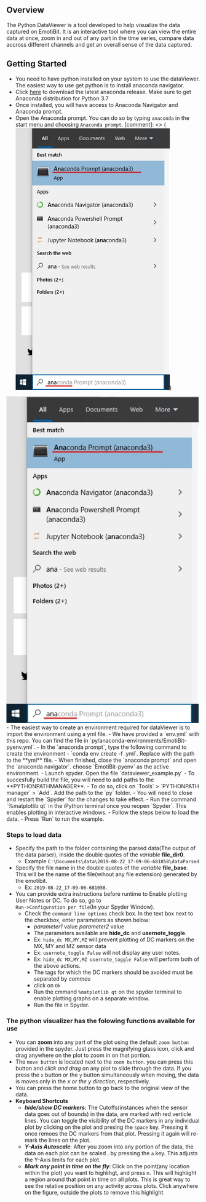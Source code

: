 ## Overview
The Python DataViewer is a tool developed to help visualize the data captured on EmotiBit. It is an interactive tool where you can view the entire data at once, zoom in and out of any part in the time series, compare data accross different channels and get an overall sense of the data captured.
## Getting Started
- You need to have python installed on your system to use the dataViewer. The easiest way to use get python is to install anaconda navigator.
- Click [here](https://www.anaconda.com/products/individual) to download the latest anaconda release. Make sure to get Anaconda distribution for Python 3.7
- Once installed, you will have access to Anaconda Navigator and Anaconda prompt.
- Open the Anaconda prompt. You can do so by typing `anaconda` in the start menu and choosing `Anaconda prompt`.
[comment]: <> (![][conda-prompt])
<img src="../../../assets/anaconda-prontpt-start.jpg" width="500">
- The easiest way to create an environment required for dataViewer is to import the environment using a yml file. 
- We have provided a `env.yml` with this repo. You can find the file in `py/anaconda-environments/EmotiBit-pyenv.yml`.
- In the `anaconda prompt`, type the following command to create the environment
  - `conda env create -f <environment>.yml`. Replace <environment> with the path to the **yml** file.
- When finished, close the `anaconda prompt` and open the `anaconda navigator`. choose `EmotiBit-pyenv` as the active environment. 
- Launch spyder. Open the  file `dataviewer_example.py`
- To succesfully build the file, you will need to add paths to the **PYTHONPATHMANAGER**. 
  - To do so, click on `Tools` > `PYTHONPATH manager` > `Add`. Add the path to the `py` folder.
- You will need to close and restart the `Spyder` for the changes to take effect.
- Run the command `%matplotlib qt` in the iPython terminal once you reopen `Spyder`. This enables plotting in interactive windows.
- Follow the steps below to load the data.
- Press `Run` to run the example.


### Steps to load data
 - Specify the path to the folder containing the parsed data(The output of the data parser), inside the double quotes of the _variable_ **file_dir0**.
   - Example `C:\Documents\data\2019-08-22_17-09-06-681058\dataParsed`
 - Specify the file name in the double quotes of the _variable_ **file_base**. This will be the name of the file(wihout any file extension) generated by the emotibit.
   - Ex: `2019-08-22_17-09-06-681058`.
 - You can provide extra instructions before runtime to Enable plotting User Notes or DC. To do so, go to <br/>
 `Run->Configuration per file`(In your Spyder Window).
   - Check the `command line options` check box. In the text box next to the checkbox, enter parameters as shown below:
     - _parameter1_ value _parameter2_ value
     - The parameters available are **hide_dc** and **usernote_toggle**.
     - Ex: `hide_dc MX,MY,MZ` will prevent plotting of DC markers on the MX, MY and MZ sensor data
     - Ex: `usernote_toggle False` will not display any user notes.
     - Ex: `hide_dc MX,MY,MZ usernote_toggle False` will perform both of the above actions.
     - The tags for which the DC markers should be avoided must be separated by _commas_
     - click on `Ok`
     - Run the cmmand `%matplotlib qt` on the spyder terminal to enable plotting graphs on a separate window.
     - Run the file in Spyder.
### The python visualizer has the folowing functions available for use
- You can **zoom** into any part of the plot using the default `zoom button` provided in the spyder. Just press the magnifying glass icon, click and drag anywhere on the plot to zoom in on that portion.
- The `move button` is located next to the `zoom button`. you can press this button and _click and drag_ on any plot to slide through the data. If you press the `x` button or the `y` button simultaneously when moving, the data is moves only in the _x or the y direction_, respectively.
- You can press the home button to go back to the original view of the data.
- **Keyboard Shortcuts**
  - **_hide/show DC markers_**: The Cutoffs(instances when the sensor data goes out of bounds) in the data, are marked with red verticle lines. You can toggle the visibility of the DC markers in any individual plot by clicking on the plot and presing the `space` key. Pressing it once remoes the DC markers from that plot. Pressing it again will re-mark the lines on the plot.
  - **_Y-Axis Autoscale_**: After you zoom into any portion of the data, the data on each plot can be scaled . by pressing the `a` key. This adjusts the Y-Axis limits for each plot.
  - **_Mark any point in time on the fly_**: Click on the point(any location within the plot) you want to highlihgt, and press `m`. This will highlight a region around that point in time on all plots. This is great way to see the relative position on any activity across plots. Click anywhere on the figure, outside the plots to remove this highlight

[conda-choose-env]: ../../../assets/anaconda-choosing-environment.jpg "Anaconda Environment Choosing"
[conda-start-spyder]: ../../../assets/anaconda-launch-spyder.jpg "Anaconda launch Spyder"
[conda-prompt]: ../../../assets/anaconda-prontpt-start.jpg "Anaconda prompt start"
